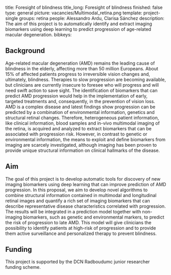 title: Foresight of blindness
title_long: Foresight of blindness
finished: false
type: general
picture: vacancies/Multimodal_retina.png
template: project-single
groups: retina
people: Alessandro Ardu, Clarisa Sánchez
description: The aim of this project is to automatically identify and extract imaging biomarkers using deep learning to predict progression of age-related macular degeneration.
bibkeys: 

## Background
Age-related macular degeneration (AMD) remains the leading cause of blindness in the elderly, affecting more than 50 million Europeans. About 15% of affected patients progress to irreversible vision changes and, ultimately, blindness. Therapies to slow progression are becoming available, but clinicians are currently insecure to foresee who will progress and will need swift action to save sight. The identification of biomarkers that can predict AMD progression would help in the implementation of early, targeted treatments and, consequently, in the prevention of vision loss. AMD is a complex disease and latest findings show progression can be predicted by a combination of environmental information, genetics and structural retinal changes. Therefore, heterogeneous patient information, like clinical information, blood samples and in-vivo multimodal imaging of the retina, is acquired and analyzed to extract biomarkers that can be associated with progression risk. However, in contrast to genetic or environmental information, the means to exploit and define biomarkers from imaging are scarcely investigated, although imaging has been proven to provide unique structural information on clinical hallmarks of the disease.

## Aim
The goal of this project is to develop automatic tools for discovery of new imaging biomarkers using deep learning that can improve prediction of AMD progression. In this proposal, we aim to develop novel algorithms to combine structural information contained in multimodal and longitudinal retinal images and quantify a rich set of imaging biomarkers that can describe representative disease characteristics correlated with progression. The results will be integrated in a prediction model together with non-imaging biomarkers, such as genetic and environmental markers, to predict the risk of progression to late AMD. This model will give clinicians the possibility to identify patients at high-risk of progression and to provide them active surveillance and personalized therapy to prevent blindness.

## Funding
This project is supported by the DCN Radboudumc junior researcher funding scheme.
